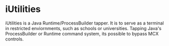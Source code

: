 iUtilities
==========

iUtilities is a Java Runtime/ProcessBuilder tapper. It is to serve as a terminal in restricted enviornments,
such as schools or universities. Tapping Java's ProcessBuilder or Runtime command system, its possible to bypass
MCX controls.